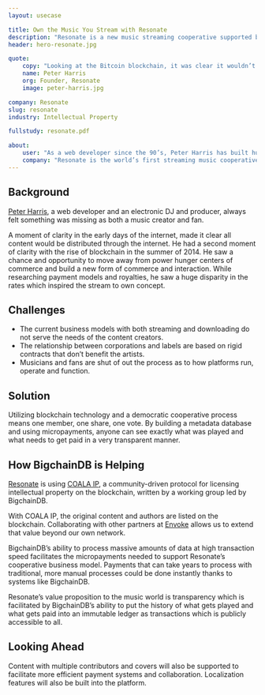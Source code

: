 ```yaml
---
layout: usecase

title: Own the Music You Stream with Resonate
description: "Resonate is a new music streaming cooperative supported by blockchain technology, owned by music makers and the listeners who love them."
header: hero-resonate.jpg

quote:
    copy: "Looking at the Bitcoin blockchain, it was clear it wouldn’t be able to handle Resonate’s use case. We met BigchainDB and realized, oh wait, they’ve solved this problem."
    name: Peter Harris
    org: Founder, Resonate
    image: peter-harris.jpg

company: Resonate
slug: resonate
industry: Intellectual Property

fullstudy: resonate.pdf

about:
    user: "As a web developer since the 90’s, Peter Harris has built hundreds of sites, working with numerous musicians from struggling artists to mid-level bands and platinum-selling superstars. Simultaneous to his day job as web developer, Peter also experimented as a DJ and electronica producer. Finding many web and music publishing platforms lacking, this combination of background and insight is what led to the fundamental features being offered via Resonate."
    company: "Resonate is the world’s first streaming music cooperative with a totally new listening model called “stream to own.” Only paying for what you play, making a seamless transition from casual listening into becoming a dedicated fan. Resonate is a cooperative owned by the musicians, indie labels, fans and workers that build it."
---
```


## Background

[Peter Harris](https://resonate.is/profile/1/), a web developer and an electronic DJ and producer, always felt something was missing as both a music creator and fan.

A moment of clarity in the early days of the internet, made it clear all content would be distributed through the internet. He had a second moment of clarity with the rise of blockchain in the summer of 2014. He saw a chance and opportunity to move away from power hunger centers of commerce and build a new form of commerce and interaction. While researching payment models and royalties, he saw a huge disparity in the rates which inspired the stream to own concept.

## Challenges

- The current business models with both streaming and downloading do not serve the needs of the content creators.
- The relationship between corporations and labels are based on rigid contracts that don’t benefit the artists.
- Musicians and fans are shut of out the process as to how platforms run, operate and function.

## Solution

Utilizing blockchain technology and a democratic cooperative process means one member, one share, one vote. By building a metadata database and using micropayments, anyone can see exactly what was played and what needs to get paid in a very transparent manner.

## How BigchainDB is Helping

[Resonate](https://resonate.is/) is using [COALA IP](https://www.coalaip.org), a community-driven protocol for licensing intellectual property on the blockchain, written by a working group led by BigchainDB.

With COALA IP, the original content and authors are listed on the blockchain. Collaborating with other partners at [Envoke](https://envoke.org) allows us to extend that value beyond our own network.

BigchainDB’s ability to process massive amounts of data at high transaction speed facilitates the micropayments needed to support Resonate’s cooperative business model. Payments that can take years to process with traditional, more manual processes could be done instantly thanks to systems like BigchainDB.

Resonate’s value proposition to the music world is transparency which is facilitated by BigchainDB’s ability to put the history of what gets played and what gets paid into an immutable ledger as transactions which is publicly accessible to all.

## Looking Ahead

Content with multiple contributors and covers will also be supported to facilitate more efficient payment systems and collaboration. Localization features will also be built into the platform.
